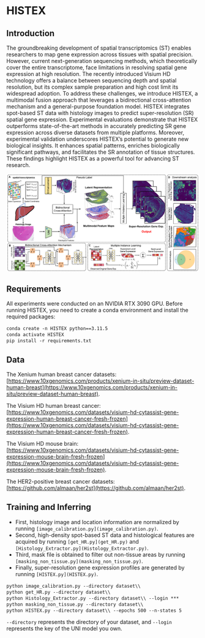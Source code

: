 # HISTEX
## Introduction
The groundbreaking development of spatial transcriptomics (ST) enables researchers to map gene expression across tissues with spatial precision. However, current next-generation sequencing methods, which theoretically cover the entire transcriptome, face limitations in resolving spatial gene expression at high resolution. The recently introduced Visium HD technology offers a balance between sequencing depth and spatial resolution, but its complex sample preparation and high cost limit its widespread adoption. To address these challenges, we introduce HISTEX, a multimodal fusion approach that leverages a bidirectional cross-attention mechanism and a general-purpose foundation model. HISTEX integrates spot-based ST data with histology images to predict super-resolution (SR) spatial gene expression. Experimental evaluations demonstrate that HISTEX outperforms state-of-the-art methods in accurately predicting SR gene expression across diverse datasets from multiple platforms. Moreover, experimental validation underscores HISTEX’s potential to generate new biological insights. It enhances spatial patterns, enriches biologically significant pathways, and facilitates the SR annotation of tissue structures. These findings highlight HISTEX as a powerful tool for advancing ST research.

![Overview.png](Overview.png)

## Requirements
All experiments were conducted on an NVIDIA RTX 3090 GPU. Before running HISTEX, you need to create a conda environment and install the required packages:
```shell
conda create -n HISTEX python==3.11.5
conda activate HISTEX
pip install -r requirements.txt
```

## Data
The Xenium human breast cancer datasets: [https://www.10xgenomics.com/products/xenium-in-situ/preview-dataset-human-breast](https://www.10xgenomics.com/products/xenium-in-situ/preview-dataset-human-breast).

The Visium HD human breast cancer: [https://www.10xgenomics.com/datasets/visium-hd-cytassist-gene-expression-human-breast-cancer-fresh-frozen](https://www.10xgenomics.com/datasets/visium-hd-cytassist-gene-expression-human-breast-cancer-fresh-frozen).

The Visium HD mouse brain: [https://www.10xgenomics.com/datasets/visium-hd-cytassist-gene-expression-mouse-brain-fresh-frozen](https://www.10xgenomics.com/datasets/visium-hd-cytassist-gene-expression-mouse-brain-fresh-frozen).

The HER2-positive breast cancer datasets: [https://github.com/almaan/her2st](https://github.com/almaan/her2st).

## Training and Inferring
- First, histology image and location information are normalized by running `[image_calibration.py](image_calibration.py)`.
- Second, high-density spot-based ST data and histological features are acquired by running `[get_HR.py](get_HR.py)` and `[Histology_Extractor.py](Histology_Extractor.py)`.
- Third, mask file is obtained to filter out non-tissue areas by running `[masking_non_tissue.py](masking_non_tissue.py)`.
- Finally, super-resolution gene expression profiles are generated by running `[HISTEX.py](HISTEX.py)`.
```shell
python image_calibration.py --directory dataset\\
python get_HR.py --directory dataset\\
python Histology_Extractor.py --directory dataset\\ --login ***
python masking_non_tissue.py --directory dataset\\
python HISTEX.py --directory dataset\\ --epochs 500 --n-states 5
```
`--directory` represents the directory of your dataset, and `--login` represents the key of the UNI model you own.
